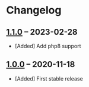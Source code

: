 # Changelog

[//]: <> (
Types of changes
    Added for new Addeds.
    Changed for changes in existing functionality.
    Deprecated for soon-to-be removed Addeds.
    Removed for now removed Addeds.
    Fixed for any bug fixes.
    Security in case of vulnerabilities.
)

## [1.1.0](https://github.com/pdir/convert-to-bundle/tree/1.1.0) – 2023-02-28

- [Added] Add php8 support

## [1.0.0](https://github.com/pdir/convert-to-bundle/tree/1.0.0) – 2020-11-18

- [Added] First stable release
